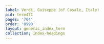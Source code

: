```yaml
---
label: Verdi, Guiseppe (of Casale, Italy)
pid: term471
pages: '704'
order: '0990'
layout: generic_index_term
collection: index-headings
---
```

